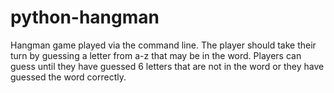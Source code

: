 # python-hangman
Hangman game played via the command line.
The player should take their turn by guessing a letter from a-z that may be in the word.
Players can guess until they have guessed 6 letters that are not in the word or they have guessed the word correctly.
